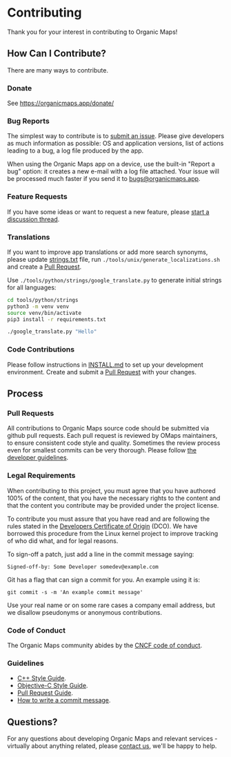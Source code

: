 # Contributing

Thank you for your interest in contributing to Organic Maps!

## How Can I Contribute?

There are many ways to contribute.

### Donate

See https://organicmaps.app/donate/

### Bug Reports

The simplest way to contribute is to [submit an issue](https://github.com/organicmaps/organicmaps/issues).
Please give developers as much information as possible: OS and application versions,
list of actions leading to a bug, a log file produced by the app.

When using the Organic Maps app on a device, use the built-in "Report a bug" option:
it creates a new e-mail with a log file attached. Your issue will be processed much
faster if you send it to bugs@organicmaps.app.

### Feature Requests

If you have some ideas or want to request a new feature, please [start a discussion thread](https://github.com/organicmaps/organicmaps/discussions/categories/ideas).

### Translations

If you want to improve app translations or add more search synonyms, please update [strings.txt](https://github.com/organicmaps/organicmaps/blob/master/data/strings/strings.txt) file, run `./tools/unix/generate_localizations.sh` and create a [Pull Request](#pull-requests).

Use `./tools/python/strings/google_translate.py` to generate initial strings for all languages:

```bash
cd tools/python/strings
python3 -m venv venv
source venv/bin/activate
pip3 install -r requirements.txt
```

```bash
./google_translate.py "Hello"
```

### Code Contributions

Please follow instructions in [INSTALL.md](INSTALL.md) to set up your development environment.
Create and submit a [Pull Request](#pull-requests) with your changes.

## Process

### Pull Requests

All contributions to Organic Maps source code should be submitted via github pull requests.
Each pull request is reviewed by OMaps maintainers, to ensure consistent code style
and quality. Sometimes the review process even for smallest commits can be
very thorough. Please follow [the developer guidelines](#guidelines).

### Legal Requirements

When contributing to this project, you must agree that you have authored 100%
of the content, that you have the necessary rights to the content and that
the content you contribute may be provided under the project license.

To contribute you must assure that you have read and are following the rules
stated in the [Developers Certificate of Origin](DCO.md) (DCO). We have
borrowed this procedure from the Linux kernel project to improve tracking of
who did what, and for legal reasons.

To sign-off a patch, just add a line in the commit message saying:

    Signed-off-by: Some Developer somedev@example.com

Git has a flag that can sign a commit for you. An example using it is:

    git commit -s -m 'An example commit message'

Use your real name or on some rare cases a company email address, but we
disallow pseudonyms or anonymous contributions.

### Code of Conduct

The Organic Maps community abides by the [CNCF code of conduct](CODE_OF_CONDUCT).

### Guidelines

- [C++ Style Guide](CPP_STYLE.md).
- [Objective-C Style Guide](OBJC_STYLE.md).
- [Pull Request Guide](PR_GUIDE.md).
- [How to write a commit message](COMMIT_MESSAGES.md).

## Questions?

For any questions about developing Organic Maps and relevant services -
virtually about anything related, please [contact us](COMMUNICATION.md),
we'll be happy to help.

